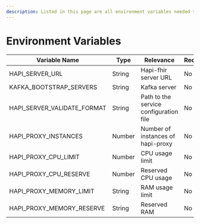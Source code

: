 ```yaml
---
description: Listed in this page are all environment variables needed to run Hapi-proxy.
---
```


# Environment Variables

| Variable Name                  | Type   | Relevance                              | Required | Default                    |
| ------------------------------ | ------ | -------------------------------------- | -------- | -------------------------- |
| HAPI\_SERVER\_URL              | String | Hapi-fhir server URL                   | No       | http://hapi-fhir:8080/fhir |
| KAFKA\_BOOTSTRAP\_SERVERS      | String | Kafka server                           | No       | kafka:9092                 |
| HAPI\_SERVER\_VALIDATE\_FORMAT | String | Path to the service configuration file | No       | kibana-kibana.yml          |
| HAPI\_PROXY\_INSTANCES         | Number | Number of instances of hapi-proxy      | No       | 1                          |
| HAPI\_PROXY\_CPU\_LIMIT        | Number | CPU usage limit                        | No       | 0                          |
| HAPI\_PROXY\_CPU\_RESERVE      | Number | Reserved CPU usage                     | No       | 0.05                       |
| HAPI\_PROXY\_MEMORY\_LIMIT     | String | RAM usage limit                        | No       | 3G                         |
| HAPI\_PROXY\_MEMORY\_RESERVE   | String | Reserved RAM                           | No       | 500M                       |
